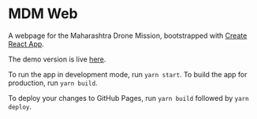 # MDM Web

A webpage for the Maharashtra Drone Mission, bootstrapped with [Create React App](https://github.com/facebook/create-react-app).

The demo version is live [here](https://iit-bombay-mdm.github.io/mdm-web/).

To run the app in development mode, run `yarn start`. To build the app for production, run `yarn build`.

To deploy your changes to GitHub Pages, run `yarn build` followed by `yarn deploy`.
